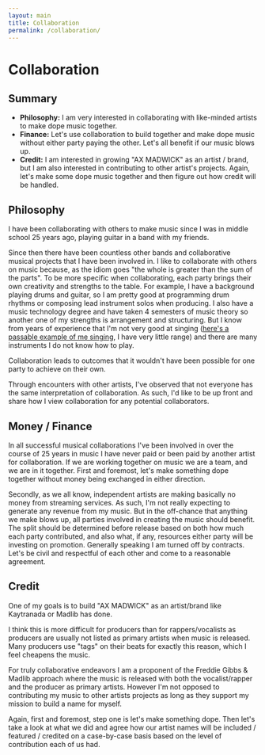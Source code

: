 ```yaml
---
layout: main
title: Collaboration
permalink: /collaboration/
---
```


# Collaboration

## Summary

- **Philosophy:** I am very interested in collaborating with like-minded artists to make dope music together.
- **Finance:** Let's use collaboration to build together and make dope music without either party paying the other. Let's all benefit if our music blows up.
- **Credit:** I am interested in growing "AX MADWICK" as an artist / brand, but I am also interested in contributing to other artist's projects. Again, let's make some dope music together and then figure out how credit will be handled.

## Philosophy

I have been collaborating with others to make music since I was in middle school 25 years ago, playing guitar in a band with my friends. 

Since then there have been countless other bands and collaborative musical projects that I have been involved in. I like to collaborate with others on music because, as the idiom goes "the whole is greater than the sum of the parts". To be more specific when collaborating, each party brings their own creativity and strengths to the table. For example, I have a background playing drums and guitar, so I am pretty good at programming drum rhythms or composing lead instrument solos when producing. I also have a music technology degree and have taken 4 semesters of music theory so another one of my strengths is arrangement and structuring. But I know from years of experience that I'm not very good at singing (<a href="https://soundcloud.com/mpchadwick/sorry-valerie">here's a passable example of me singing</a>, I have very little range) and there are many instruments I do not know how to play. 

Collaboration leads to outcomes that it wouldn't have been possible for one party to achieve on their own.

Through encounters with other artists, I've observed that not everyone has the same interpretation of collaboration. As such, I'd like to be up front and share how I view collaboration for any potential collaborators.

## Money / Finance

In all successful musical collaborations I've been involved in over the course of 25 years in music I have never paid or been paid by another artist for collaboration. If we are working together on music we are a team, and we are in it together. First and foremost, let's make something dope together without money being exchanged in either direction.

Secondly, as we all know, independent artists are making basically no money from streaming services. As such, I'm not really expecting to generate any revenue from my music. But in the off-chance that anything we make blows up, all parties involved in creating the music should benefit. The split should be determined before release based on both how much each party contributed, and also what, if any, resources either party will be investing on promotion. Generally speaking I am turned off by contracts. Let's be civil and respectful of each other and come to a reasonable agreement.

## Credit

One of my goals is to build "AX MADWICK" as an artist/brand like Kaytranada or Madlib has done. 

I think this is more difficult for producers than for rappers/vocalists as producers are usually not listed as primary artists when music is released. Many producers use "tags" on their beats for exactly this reason, which I feel cheapens the music.

For truly collaborative endeavors I am a proponent of the Freddie Gibbs & Madlib approach where the music is released with both the vocalist/rapper and the producer as primary artists. However I'm not opposed to contributing my music to other artists projects as long as they support my mission to build a name for myself.

Again, first and foremost, step one is let's make something dope. Then let's take a look at what we did and agree how our artist names will be included / featured / credited on a case-by-case basis based on the level of contribution each of us had.
